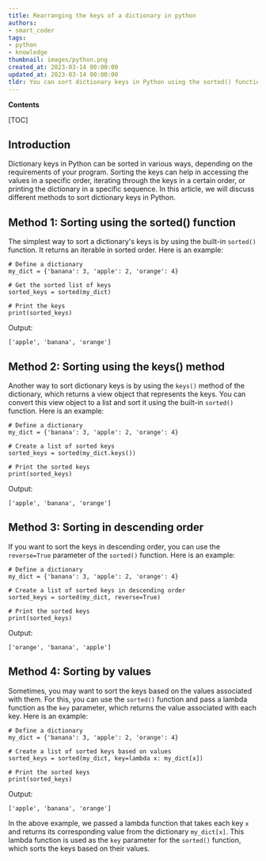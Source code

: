```yaml
---
title: Rearranging the keys of a dictionary in python
authors:
- smart_coder
tags:
- python
- knowledge
thumbnail: images/python.png
created_at: 2023-03-14 00:00:00
updated_at: 2023-03-14 00:00:00
tldr: You can sort dictionary keys in Python using the sorted() function or by converting it into a list and then sorting it.
---
```


**Contents**

[TOC]

## Introduction

Dictionary keys in Python can be sorted in various ways, depending on the requirements of your program. Sorting the keys can help in accessing the values in a specific order, iterating through the keys in a certain order, or printing the dictionary in a specific sequence. In this article, we will discuss different methods to sort dictionary keys in Python.

## Method 1: Sorting using the sorted() function

The simplest way to sort a dictionary's keys is by using the built-in `sorted()` function. It returns an iterable in sorted order. Here is an example:

```
# Define a dictionary
my_dict = {'banana': 3, 'apple': 2, 'orange': 4}

# Get the sorted list of keys
sorted_keys = sorted(my_dict)

# Print the keys
print(sorted_keys)
```

Output:
```
['apple', 'banana', 'orange']
```

## Method 2: Sorting using the keys() method

Another way to sort dictionary keys is by using the `keys()` method of the dictionary, which returns a view object that represents the keys. You can convert this view object to a list and sort it using the built-in `sorted()` function. Here is an example:

```
# Define a dictionary
my_dict = {'banana': 3, 'apple': 2, 'orange': 4}

# Create a list of sorted keys
sorted_keys = sorted(my_dict.keys())

# Print the sorted keys
print(sorted_keys)
```

Output:
```
['apple', 'banana', 'orange']
```

## Method 3: Sorting in descending order

If you want to sort the keys in descending order, you can use the `reverse=True` parameter of the `sorted()` function. Here is an example:

```
# Define a dictionary
my_dict = {'banana': 3, 'apple': 2, 'orange': 4}

# Create a list of sorted keys in descending order
sorted_keys = sorted(my_dict, reverse=True)

# Print the sorted keys
print(sorted_keys)
```

Output:
```
['orange', 'banana', 'apple']
```

## Method 4: Sorting by values

Sometimes, you may want to sort the keys based on the values associated with them. For this, you can use the `sorted()` function and pass a lambda function as the `key` parameter, which returns the value associated with each key. Here is an example:

```
# Define a dictionary
my_dict = {'banana': 3, 'apple': 2, 'orange': 4}

# Create a list of sorted keys based on values
sorted_keys = sorted(my_dict, key=lambda x: my_dict[x])

# Print the sorted keys
print(sorted_keys)
```

Output:
```
['apple', 'banana', 'orange']
```

In the above example, we passed a lambda function that takes each key `x` and returns its corresponding value from the dictionary `my_dict[x]`. This lambda function is used as the `key` parameter for the `sorted()` function, which sorts the keys based on their values.
